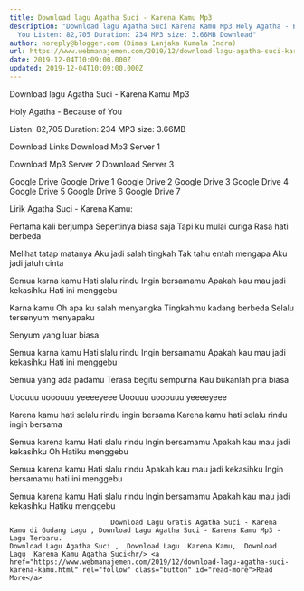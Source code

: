```yaml
---
title: Download lagu Agatha Suci - Karena Kamu Mp3
description: "Download lagu Agatha Suci Karena Kamu Mp3 Holy Agatha - Because of
  You Listen: 82,705 Duration: 234 MP3 size: 3.66MB Download"
author: noreply@blogger.com (Dimas Lanjaka Kumala Indra)
url: https://www.webmanajemen.com/2019/12/download-lagu-agatha-suci-karena-kamu.html
date: 2019-12-04T10:09:00.000Z
updated: 2019-12-04T10:09:00.000Z
---
```


Download lagu Agatha Suci - Karena Kamu Mp3

  Holy Agatha - Because of You 

  Listen: 82,705 
  Duration: 234 
  MP3 size: 3.66MB 

  Download Links 
  Download Mp3 Server 1 

  Download Mp3 Server 2 
  Download Server 3 


  Google Drive   Google Drive 1 
  Google Drive 2 
  Google Drive 3 
  Google Drive 4 
  Google Drive 5 
  Google Drive 6 
  Google Drive 7 


                             
Lirik Agatha Suci - Karena Kamu:
                             
Pertama kali berjumpa
  Sepertinya biasa saja
  Tapi ku mulai curiga
  Rasa hati berbeda
  
  Melihat tatap matanya
  Aku jadi salah tingkah
  Tak tahu entah mengapa
  Aku jadi jatuh cinta
  
  Semua karna kamu
  Hati slalu rindu
  Ingin bersamamu
  Apakah kau mau jadi kekasihku
  Hati ini menggebu
  
  Karna kamu
  Oh apa ku salah menyangka
  Tingkahmu kadang berbeda
  Selalu tersenyum menyapaku
  
   
  Senyum yang luar biasa
  
  Semua karna kamu
  Hati slalu rindu
  Ingin bersamamu
  Apakah kau mau jadi kekasihku
  Hati ini menggebu
  
  Semua yang ada padamu
  Terasa begitu sempurna
  Kau bukanlah pria biasa
  
  Uoouuu uooouuu yeeeeyeee
  Uoouuu uooouuu yeeeeyeee
  
  Karena kamu hati selalu rindu ingin bersama
  Karena kamu hati selalu rindu ingin bersama
  
  Semua karena kamu
  Hati slalu rindu
  Ingin bersamamu
  Apakah kau mau jadi kekasihku
  Oh Hatiku menggebu
  
  Semua karena kamu
  Hati slalu rindu
  Apakah kau mau jadi kekasihku
  Ingin bersamamu hati ini menggebu
  
  Semua karena kamu
  Hati slalu rindu
  Ingin bersamamu
  Apakah kau mau jadi kekasihku
  Hatiku menggebu                                 
                                 
                             Download Lagu Gratis Agatha Suci - Karena Kamu di Gudang Lagu , Download Lagu Agatha Suci - Karena Kamu Mp3 - Lagu Terbaru.                                                         Download Lagu Agatha Suci ,  Download Lagu  Karena Kamu,  Download Lagu  Karena Kamu Agatha Suci<hr/> <a href="https://www.webmanajemen.com/2019/12/download-lagu-agatha-suci-karena-kamu.html" rel="follow" class="button" id="read-more">Read More</a>